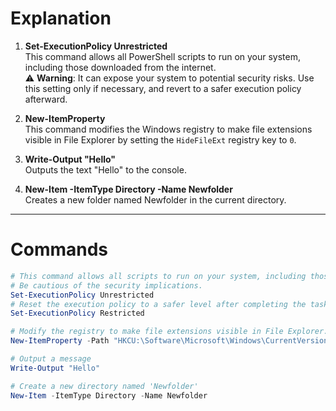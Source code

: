 
# Explanation

1. **Set-ExecutionPolicy Unrestricted**  
   This command allows all PowerShell scripts to run on your system, including those downloaded from the internet.  
   ⚠️ **Warning**: It can expose your system to potential security risks. Use this setting only if necessary, and revert to a safer execution policy afterward.

2. **New-ItemProperty**  
   This command modifies the Windows registry to make file extensions visible in File Explorer by setting the `HideFileExt` registry key to `0`.

3. **Write-Output "Hello"**  
   Outputs the text "Hello" to the console.

4. **New-Item -ItemType Directory -Name Newfolder**  
   Creates a new folder named Newfolder in the current directory.

---

# Commands

```powershell
# This command allows all scripts to run on your system, including those downloaded from the internet. 
# Be cautious of the security implications.
Set-ExecutionPolicy Unrestricted
# Reset the execution policy to a safer level after completing the task.
Set-ExecutionPolicy Restricted

# Modify the registry to make file extensions visible in File Explorer.
New-ItemProperty -Path "HKCU:\Software\Microsoft\Windows\CurrentVersion\Explorer\Advanced" -Name "HideFileExt" -Value 0 -PropertyType DWORD -Force

# Output a message
Write-Output "Hello"

# Create a new directory named 'Newfolder'
New-Item -ItemType Directory -Name Newfolder
